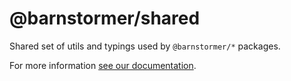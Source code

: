 # @barnstormer/shared

Shared set of utils and typings used by `@barnstormer/*` packages.

For more information [see our documentation](https://docs.storefrontui.io/v2/).
